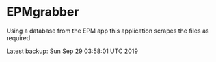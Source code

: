 # EPMgrabber
Using a database from the EPM app this application scrapes the files as required


Latest backup: Sun Sep 29 03:58:01 UTC 2019
